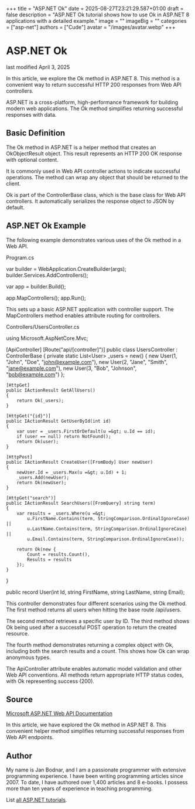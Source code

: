 +++
title = "ASP.NET Ok"
date = 2025-08-27T23:21:29.587+01:00
draft = false
description = "ASP.NET Ok tutorial shows how to use
Ok in ASP.NET 8 applications with a detailed example."
image = ""
imageBig = ""
categories = ["asp-net"]
authors = ["Cude"]
avatar = "/images/avatar.webp"
+++

# ASP.NET Ok

last modified April 3, 2025

In this article, we explore the Ok method in ASP.NET 8. This method is a
convenient way to return successful HTTP 200 responses from Web API controllers.

ASP.NET is a cross-platform, high-performance framework for building modern web
applications. The Ok method simplifies returning successful responses with data.

## Basic Definition

The Ok method in ASP.NET is a helper method that creates an OkObjectResult
object. This result represents an HTTP 200 OK response with optional content.

It is commonly used in Web API controller actions to indicate successful
operations. The method can wrap any object that should be returned to the client.

Ok is part of the ControllerBase class, which is the base class for Web API
controllers. It automatically serializes the response object to JSON by default.

## ASP.NET Ok Example

The following example demonstrates various uses of the Ok method in a Web API.

Program.cs
  

var builder = WebApplication.CreateBuilder(args);
builder.Services.AddControllers();

var app = builder.Build();

app.MapControllers();
app.Run();

This sets up a basic ASP.NET application with controller support. The
MapControllers method enables attribute routing for controllers.

Controllers/UsersController.cs
  

using Microsoft.AspNetCore.Mvc;

[ApiController]
[Route("api/[controller]")]
public class UsersController : ControllerBase
{
    private static List&lt;User&gt; _users = new()
    {
        new User(1, "John", "Doe", "john@example.com"),
        new User(2, "Jane", "Smith", "jane@example.com"),
        new User(3, "Bob", "Johnson", "bob@example.com")
    };

    [HttpGet]
    public IActionResult GetAllUsers()
    {
        return Ok(_users);
    }

    [HttpGet("{id}")]
    public IActionResult GetUserById(int id)
    {
        var user = _users.FirstOrDefault(u =&gt; u.Id == id);
        if (user == null) return NotFound();
        return Ok(user);
    }

    [HttpPost]
    public IActionResult CreateUser([FromBody] User newUser)
    {
        newUser.Id = _users.Max(u =&gt; u.Id) + 1;
        _users.Add(newUser);
        return Ok(newUser);
    }

    [HttpGet("search")]
    public IActionResult SearchUsers([FromQuery] string term)
    {
        var results = _users.Where(u =&gt; 
            u.FirstName.Contains(term, StringComparison.OrdinalIgnoreCase) ||
            u.LastName.Contains(term, StringComparison.OrdinalIgnoreCase) ||
            u.Email.Contains(term, StringComparison.OrdinalIgnoreCase));
        
        return Ok(new { 
            Count = results.Count(),
            Results = results 
        });
    }
}

public record User(int Id, string FirstName, string LastName, string Email);

This controller demonstrates four different scenarios using the Ok method. The
first method returns all users when hitting the base route /api/users.

The second method retrieves a specific user by ID. The third method shows Ok
being used after a successful POST operation to return the created resource.

The fourth method demonstrates returning a complex object with Ok, including both
the search results and a count. This shows how Ok can wrap anonymous types.

The ApiController attribute enables automatic model validation and
other Web API conventions. All methods return appropriate HTTP status codes,
with Ok representing success (200).

## Source

[Microsoft ASP.NET Web API Documentation](https://learn.microsoft.com/en-us/aspnet/core/web-api/?view=aspnetcore-8.0)

In this article, we have explored the Ok method in ASP.NET 8. This convenient
helper method simplifies returning successful responses from Web API endpoints.

## Author

My name is Jan Bodnar, and I am a passionate programmer with extensive
programming experience. I have been writing programming articles since 2007.
To date, I have authored over 1,400 articles and 8 e-books. I possess more
than ten years of experience in teaching programming.

List [all ASP.NET tutorials](/all/#asp-net).